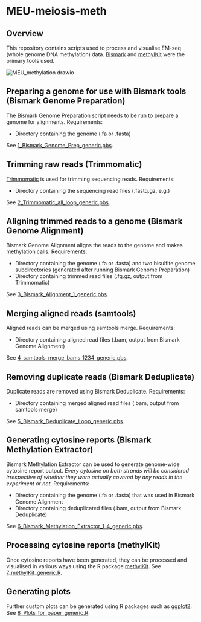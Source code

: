 # MEU-meiosis-meth

## Overview
This repository contains scripts used to process and visualise EM-seq (whole genome DNA methylation) data. [Bismark](https://github.com/FelixKrueger/Bismark) and [methylKit](https://github.com/al2na/methylKit) were the primary tools used.

![MEU_methylation drawio](https://github.com/Ashley-Milton/MEU-meiosis-meth/assets/64052884/c0abda13-81af-489f-9d1e-e5f78be36121)

## Preparing a genome for use with Bismark tools (Bismark Genome Preparation)
The Bismark Genome Preparation script needs to be run to prepare a genome for alignments.
Requirements:
- Directory containing the genome (.fa or .fasta)

See [1_Bismark_Genome_Prep_generic.pbs](/1_Bismark_Genome_Prep_generic.pbs).

## Trimming raw reads (Trimmomatic)
[Trimmomatic](https://github.com/usadellab/Trimmomatic) is used for trimming sequencing reads.
Requirements:
- Directory containing the sequencing read files (.fastq.gz, e.g.)

See [2_Trimmomatic_all_loop_generic.pbs](/2_Trimmomatic_all_loop_generic.pbs).

## Aligning trimmed reads to a genome (Bismark Genome Alignment)
Bismark Genome Alignment aligns the reads to the genome and makes methylation calls.
Requirements:
- Directory containing the genome (.fa or .fasta) and two bisulfite genome subdirectories (generated after running Bismark Genome Preparation)
- Directory containing trimmed read files (.fq.gz, output from Trimmomatic)

See [3_Bismark_Alignment_1_generic.pbs](/3_Bismark_Alignment_1_generic.pbs).

## Merging aligned reads (samtools)
Aligned reads can be merged using samtools merge.
Requirements:
- Directory containing aligned read files (.bam, output from Bismark Genome Alignment)

See [4_samtools_merge_bams_1234_generic.pbs](/4_samtools_merge_bams_1234_generic.pbs).

## Removing duplicate reads (Bismark Deduplicate)
Duplicate reads are removed using Bismark Deduplicate.
Requirements:
- Directory containing merged aligned read files (.bam, output from samtools merge)

See [5_Bismark_Deduplicate_Loop_generic.pbs](/5_Bismark_Deduplicate_Loop_generic.pbs).

## Generating cytosine reports (Bismark Methylation Extractor)
Bismark Methylation Extractor can be used to generate genome-wide cytosine report output. _Every cytosine on both strands will be considered irrespective of whether they were actually covered by any reads in the experiment or not._
Requirements:
- Directory containing the genome (.fa or .fasta) that was used in Bismark Genome Alignment
- Directory containing deduplicated files (.bam, output from Bismark Deduplicate)

See [6_Bismark_Methylation_Extractor_1-4_generic.pbs](/6_Bismark_Methylation_Extractor_1-4_generic.pbs).

## Processing cytosine reports (methylKit)
Once cytosine reports have been generated, they can be processed and visualised in various ways using the R package [methylKit](https://github.com/al2na/methylKit). See [7_methylKit_generic.R](/7_methylKit_generic.R).

## Generating plots
Further custom plots can be generated using R packages such as [ggplot2](https://github.com/tidyverse/ggplot2). See [8_Plots_for_paper_generic.R](/8_Plots_for_paper_generic.R).
